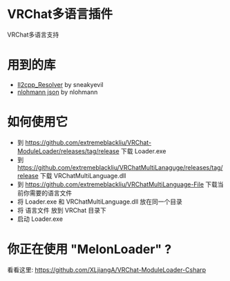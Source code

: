 # VRChat多语言插件
VRChat多语言支持

# 用到的库
 - [Il2cpp_Resolver](https://github.com/sneakyevilSK/IL2CPP_Resolver "Il2cppResolver") by sneakyevil
 - [nlohmann json](https://github.com/nlohmann/json "nlohmann json") by nlohmann

# 如何使用它
- 到 https://github.com/extremeblackliu/VRChat-ModuleLoader/releases/tag/release 下载 Loader.exe
- 到 https://github.com/extremeblackliu/VRChatMultiLanaguge/releases/tag/release 下载 VRChatMultiLanguage.dll
- 到 https://github.com/extremeblackliu/VRChatMultiLanguage-File 下载当前你需要的语言文件
- 将 Loader.exe 和 VRChatMultiLanguage.dll 放在同一个目录
- 将 语言文件 放到 VRChat 目录下
- 启动 Loader.exe

# 你正在使用 "MelonLoader" ?
看看这里: https://github.com/XLjiangA/VRChat-ModuleLoader-Csharp
